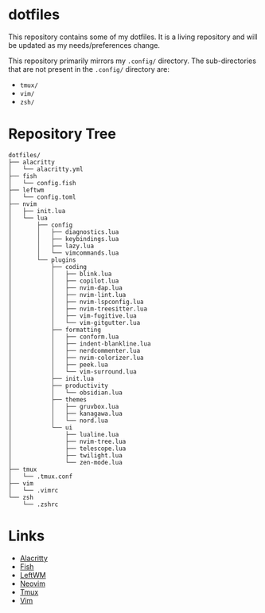 # dotfiles

This repository contains some of my dotfiles. It is a living repository and will be updated as my needs/preferences change.

This repository primarily mirrors my `.config/` directory. The sub-directories that are not present in the `.config/` directory are:

- `tmux/`
- `vim/`
- `zsh/`

# Repository Tree

```
dotfiles/
├── alacritty
│   └── alacritty.yml
├── fish
│   └── config.fish
├── leftwm
│   └── config.toml
├── nvim
│   ├── init.lua
│   └── lua
│       ├── config
│       │   ├── diagnostics.lua
│       │   ├── keybindings.lua
│       │   ├── lazy.lua
│       │   └── vimcommands.lua
│       └── plugins
│           ├── coding
│           │   ├── blink.lua
│           │   ├── copilot.lua
│           │   ├── nvim-dap.lua
│           │   ├── nvim-lint.lua
│           │   ├── nvim-lspconfig.lua
│           │   ├── nvim-treesitter.lua
│           │   ├── vim-fugitive.lua
│           │   └── vim-gitgutter.lua
│           ├── formatting
│           │   ├── conform.lua
│           │   ├── indent-blankline.lua
│           │   ├── nerdcommenter.lua
│           │   ├── nvim-colorizer.lua
│           │   ├── peek.lua
│           │   └── vim-surround.lua
│           ├── init.lua
│           ├── productivity
│           │   └── obsidian.lua
│           ├── themes
│           │   ├── gruvbox.lua
│           │   ├── kanagawa.lua
│           │   └── nord.lua
│           └── ui
│               ├── lualine.lua
│               ├── nvim-tree.lua
│               ├── telescope.lua
│               ├── twilight.lua
│               └── zen-mode.lua
├── tmux
│   └── .tmux.conf
├── vim
│   └── .vimrc
└── zsh
    └── .zshrc
```

# Links

- [Alacritty][Alacritty]
- [Fish][Fish]
- [LeftWM][LeftWM]
- [Neovim][Neovim]
- [Tmux][Tmux]
- [Vim][Vim]

<!-- LINKS -->

[Alacritty]: https://github.com/alacritty/alacritty
[Fish]: https://fishshell.com/
[LeftWM]: https://github.com/leftwm/leftwm
[Neovim]: https://neovim.io/
[Tmux]: https://github.com/tmux/tmux
[Vim]: https://www.vim.org/
